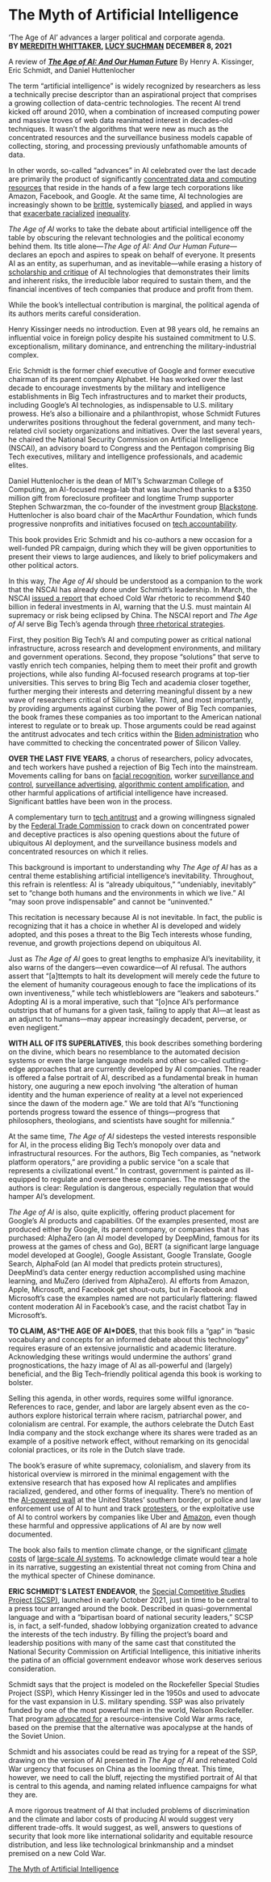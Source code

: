 # The Myth of Artificial Intelligence  

‘The Age of AI’ advances a larger political and corporate agenda.
**BY [MEREDITH WHITTAKER](https://prospect.org/topics/meredith-whittaker/), [LUCY SUCHMAN](https://prospect.org/topics/lucy-suchman/)** **DECEMBER 8, 2021**

A review of [***The Age of AI: And Our Human Future***](https://worldcat.org/en/title/1352454341)
By Henry A. Kissinger, Eric Schmidt, and Daniel Huttenlocher

The term “artificial intelligence” is widely recognized by researchers as less a technically precise descriptor than an aspirational project that comprises a growing collection of data-centric technologies. The recent AI trend kicked off around 2010, when a combination of increased computing power and massive troves of web data reanimated interest in decades-old techniques. It wasn’t the algorithms that were new as much as the concentrated resources and the surveillance business models capable of collecting, storing, and processing previously unfathomable amounts of data.

In other words, so-called “advances” in AI celebrated over the last decade are primarily the product of significantly [concentrated data and computing resources](https://mags.acm.org/interactions/november_december_2021/MobilePagedArticle.action?articleId=1742681#articleId1742681) that reside in the hands of a few large tech corporations like Amazon, Facebook, and Google. At the same time, AI technologies are increasingly shown to be [brittle](https://www.science.org/content/article/turtle-or-rifle-hackers-easily-fool-ais-seeing-wrong-thing), systemically [biased](http://proceedings.mlr.press/v81/buolamwini18a.html?mod=article_inline), and applied in ways that [exacerbate racialized](https://www.nytimes.com/2020/06/24/technology/facial-recognition-arrest.html) [inequality](https://www.nytimes.com/interactive/2021/06/15/us/amazon-workers.html).

*The Age of AI* works to take the debate about artificial intelligence off the table by obscuring the relevant technologies and the political economy behind them. Its title alone—*The Age of AI: And Our Human Future*—declares an epoch and aspires to speak on behalf of everyone. It presents AI as an entity, as superhuman, and as inevitable—while erasing a history of [scholarship and critique](https://link.springer.com/book/10.1007/978-3-030-56286-1) of AI technologies that demonstrates their limits and inherent risks, the irreducible labor required to sustain them, and the financial incentives of tech companies that produce and profit from them.

While the book’s intellectual contribution is marginal, the political agenda of its authors merits careful consideration.

Henry Kissinger needs no introduction. Even at 98 years old, he remains an influential voice in foreign policy despite his sustained commitment to U.S. exceptionalism, military dominance, and entrenching the military-industrial complex.

Eric Schmidt is the former chief executive of Google and former executive chairman of its parent company Alphabet. He has worked over the last decade to encourage investments by the military and intelligence establishments in Big Tech infrastructures and to market their products, including Google’s AI technologies, as indispensable to U.S. military prowess. He’s also a billionaire and a philanthropist, whose Schmidt Futures underwrites positions throughout the federal government, and many tech-related civil society organizations and initiatives. Over the last several years, he chaired the National Security Commission on Artificial Intelligence (NSCAI), an advisory board to Congress and the Pentagon comprising Big Tech executives, military and intelligence professionals, and academic elites.

Daniel Huttenlocher is the dean of MIT’s Schwarzman College of Computing, an AI-focused mega-lab that was launched thanks to a $350 million gift from foreclosure profiteer and longtime Trump supporter Stephen Schwarzman, the co-founder of the investment group [Blackstone](https://www.bloomberg.com/news/articles/2020-12-15/blackstone-s-next-product-could-be-data-from-companies-it-buys). Huttenlocher is also board chair of the MacArthur Foundation, which funds progressive nonprofits and initiatives focused on [tech accountability](https://www.macfound.org/programs/technology/).

This book provides Eric Schmidt and his co-authors a new occasion for a well-funded PR campaign, during which they will be given opportunities to present their views to large audiences, and likely to brief policymakers and other political actors.

In this way, *The Age of AI* should be understood as a companion to the work that the NSCAI has already done under Schmidt’s leadership. In March, the NSCAI [issued a report](https://www.nscai.gov/wp-content/uploads/2021/03/Full-Report-Digital-1.pdf) that echoed Cold War rhetoric to recommend $40 billion in federal investments in AI, warning that the U.S. must maintain AI supremacy or risk being eclipsed by China. The NSCAI report and *The Age of AI* serve Big Tech’s agenda through [three rhetorical strategies](https://techpolicy.press/ai-and-national-security-examining-first-principles-a-conversation-with-lucy-suchman/).

First, they position Big Tech’s AI and computing power as critical national infrastructure, across research and development environments, and military and government operations. Second, they propose “solutions” that serve to vastly enrich tech companies, helping them to meet their profit and growth projections, while also funding AI-focused research programs at top-tier universities. This serves to bring Big Tech and academia closer together, further merging their interests and deterring meaningful dissent by a new wave of researchers critical of Silicon Valley. Third, and most importantly, by providing arguments against curbing the power of Big Tech companies, the book frames these companies as too important to the American national interest to regulate or to break up. Those arguments could be read against the antitrust advocates and tech critics within the [Biden administration](https://www.whitehouse.gov/briefing-room/presidential-actions/2021/07/09/executive-order-on-promoting-competition-in-the-american-economy/) who have committed to checking the concentrated power of Silicon Valley.

**OVER THE LAST FIVE YEARS**, a chorus of researchers, policy advocates, and tech workers have pushed a rejection of Big Tech into the mainstream. Movements calling for bans on [facial recognition](https://www.banfacialrecognition.com/), worker [surveillance and control](https://www.commondreams.org/news/2021/06/21/prime-day-groups-demand-federal-ban-amazons-punitive-worker-surveillance), [surveillance advertising](https://www.bansurveillanceadvertising.com/), [algorithmic content amplification](https://www.amnesty.org/en/latest/campaigns/2021/10/facebook-files-how-a-ban-on-surveillance-advertising-can-fix-facebook/), and other harmful applications of artificial intelligence have increased. Significant battles have been won in the process.

A complementary turn to [tech antitrust](https://www.nytimes.com/interactive/2020/10/06/technology/house-antitrust-report-big-tech.html) and a growing willingness signaled by the [Federal Trade Commission](https://www.washingtonpost.com/technology/2020/02/11/ftc-will-review-past-mergers-by-facebook-google-other-big-tech-companies/) to crack down on concentrated power and deceptive practices is also opening questions about the future of ubiquitous AI deployment, and the surveillance business models and concentrated resources on which it relies.

This background is important to understanding why *The Age of AI* has as a central theme establishing artificial intelligence’s inevitability. Throughout, this refrain is relentless: AI is “already ubiquitous,” “undeniably, inevitably” set to “change both humans and the environments in which we live.” AI “may soon prove indispensable” and cannot be “uninvented.”

This recitation is necessary because AI is not inevitable. In fact, the public is recognizing that it has a choice in whether AI is developed and widely adopted, and this poses a threat to the Big Tech interests whose funding, revenue, and growth projections depend on ubiquitous AI.

Just as *The Age of AI* goes to great lengths to emphasize AI’s inevitability, it also warns of the dangers—even cowardice—of AI refusal. The authors assert that “[a]ttempts to halt its development will merely cede the future to the element of humanity courageous enough to face the implications of its own inventiveness,” while tech whistleblowers are “leakers and saboteurs.” Adopting AI is a moral imperative, such that “[o]nce AI’s performance outstrips that of humans for a given task, failing to apply that AI—at least as an adjunct to humans—may appear increasingly decadent, perverse, or even negligent.”

**WITH ALL OF ITS SUPERLATIVES**, this book describes something bordering on the divine, which bears no resemblance to the automated decision systems or even the large language models and other so-called cutting-edge approaches that are currently developed by AI companies. The reader is offered a false portrait of AI, described as a fundamental break in human history, one auguring a new epoch involving “the alteration of human identity and the human experience of reality at a level not experienced since the dawn of the modern age.” We are told that AI’s “functioning portends progress toward the essence of things—progress that philosophers, theologians, and scientists have sought for millennia.”

At the same time, *The Age of AI* sidesteps the vested interests responsible for AI, in the process eliding Big Tech’s monopoly over data and infrastructural resources. For the authors, Big Tech companies, as “network platform operators,” are providing a public service “on a scale that represents a civilizational event.” In contrast, government is painted as ill-equipped to regulate and oversee these companies. The message of the authors is clear: Regulation is dangerous, especially regulation that would hamper AI’s development.

*The Age of AI* is also, quite explicitly, offering product placement for Google’s AI products and capabilities. Of the examples presented, most are produced either by Google, its parent company, or companies that it has purchased: AlphaZero (an AI model developed by DeepMind, famous for its prowess at the games of chess and Go), BERT (a significant large language model developed at Google), Google Assistant, Google Translate, Google Search, AlphaFold (an AI model that predicts protein structures), DeepMind’s data center energy reduction accomplished using machine learning, and MuZero (derived from AlphaZero). AI efforts from Amazon, Apple, Microsoft, and Facebook get shout-outs, but in Facebook and Microsoft’s case the examples named are not particularly flattering: flawed content moderation AI in Facebook’s case, and the racist chatbot Tay in Microsoft’s.

**TO CLAIM, AS*****THE AGE OF AI*DOES**, that this book fills a “gap” in “basic vocabulary and concepts for an informed debate about this technology” requires erasure of an extensive journalistic and academic literature. Acknowledging these writings would undermine the authors’ grand prognostications, the hazy image of AI as all-powerful and (largely) beneficial, and the Big Tech–friendly political agenda this book is working to bolster.

Selling this agenda, in other words, requires some willful ignorance. References to race, gender, and labor are largely absent even as the co-authors explore historical terrain where racism, patriarchal power, and colonialism are central. For example, the authors celebrate the Dutch East India company and the stock exchange where its shares were traded as an example of a positive network effect, without remarking on its genocidal colonial practices, or its role in the Dutch slave trade.

The book’s erasure of white supremacy, colonialism, and slavery from its historical overview is mirrored in the minimal engagement with the extensive research that has exposed how AI replicates and amplifies racialized, gendered, and other forms of inequality. There’s no mention of the [AI-powered wall](https://www.newamerica.org/oti/blog/the-smart-wall-relies-on-invasive-and-ineffective-experimental-technology-theres-nothing-smart-about-that/) at the United States’ southern border, or police and law enforcement use of AI to hunt and track [protesters](https://www.theverge.com/2020/8/18/21373316/nypd-facial-recognition-black-lives-matter-activist-derrick-ingram), or the exploitative use of AI to control workers by companies like Uber and [Amazon](https://www.wsj.com/articles/the-way-amazon-uses-tech-to-squeeze-performance-out-of-workers-deserves-its-own-name-bezosism-11631332821), even though these harmful and oppressive applications of AI are by now well documented.

The book also fails to mention climate change, or the significant [climate costs](https://medium.com/@AINowInstitute/ai-and-climate-change-how-theyre-connected-and-what-we-can-do-about-it-6aa8d0f5b32c) of [large-s](https://medium.com/@AINowInstitute/a-digital-and-green-transition-series-will-artificial-intelligence-foster-or-hamper-the-green-new-bccbe8f779ec)[cale AI systems](https://medium.com/@AINowInstitute/a-digital-and-green-transition-series-will-artificial-intelligence-foster-or-hamper-the-green-new-bccbe8f779ec). To acknowledge climate would tear a hole in its narrative, suggesting an existential threat not coming from China and the mythical specter of Chinese dominance.

**ERIC SCHMIDT’S LATEST ENDEAVOR**, the [Special Competitive Studies Project (SCSP)](https://www.airforcemag.com/as-national-ai-panel-shuts-down-new-think-tank-emerges-to-continue-its-work/), launched in early October 2021, just in time to be central to a press tour arranged around the book. Described in quasi-governmental language and with a “bipartisan board of national security leaders,” SCSP is, in fact, a self-funded, shadow lobbying organization created to advance the interests of the tech industry. By filling the project’s board and leadership positions with many of the same cast that constituted the National Security Commission on Artificial Intelligence, this initiative inherits the patina of an official government endeavor whose work deserves serious consideration.

Schmidt says that the project is modeled on the Rockefeller Special Studies Project (SSP), which Henry Kissinger led in the 1950s and used to advocate for the vast expansion in U.S. military spending. SSP was also privately funded by one of the most powerful men in the world, Nelson Rockefeller. That program [advocated for](https://www.jstor.org/stable/27551900) a resource-intensive Cold War arms race, based on the premise that the alternative was apocalypse at the hands of the Soviet Union.

Schmidt and his associates could be read as trying for a repeat of the SSP, drawing on the version of AI presented in *The Age of AI* and reheated Cold War urgency that focuses on China as the looming threat. This time, however, we need to call the bluff, rejecting the mystified portrait of AI that is central to this agenda, and naming related influence campaigns for what they are.

A more rigorous treatment of AI that included problems of discrimination and the climate and labor costs of producing AI would suggest very different trade-offs. It would suggest, as well, answers to questions of security that look more like international solidarity and equitable resource distribution, and less like technological brinkmanship and a mindset premised on a new Cold War.

[The Myth of Artificial Intelligence](https://prospect.org/culture/books/myth-of-artificial-intelligence-kissinger-schmidt-huttenlocher/)
